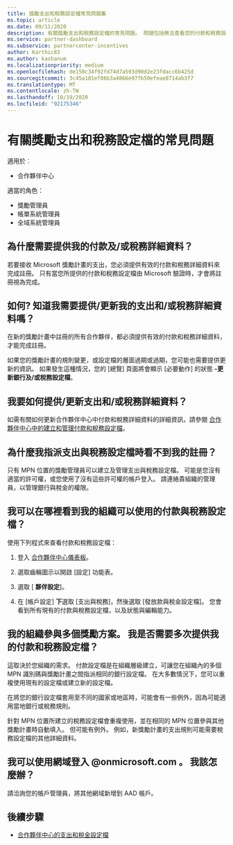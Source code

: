 ```yaml
---
title: 獎勵支出和稅務設定檔常見問題集
ms.topic: article
ms.date: 09/11/2020
description: 有關獎勵支出和稅務設定檔的常見問題。 問題包括無法查看您的付款和稅務設定檔的原因，以及該怎麼做。
ms.service: partner-dashboard
ms.subservice: partnercenter-incentives
author: Karthic83
ms.author: kashanum
ms.localizationpriority: medium
ms.openlocfilehash: de150c34f92fd74d7a593d90d2e23fdacc6b425d
ms.sourcegitcommit: 3c45a181ef86b3a4866e97fb50efeae8714ab3f7
ms.translationtype: MT
ms.contentlocale: zh-TW
ms.lasthandoff: 10/19/2020
ms.locfileid: "92175346"
---
```

# <a name="frequently-asked-questions-regarding-incentives-payout-and-tax-profiles"></a>有關獎勵支出和稅務設定檔的常見問題

適用於︰

- 合作夥伴中心

適當的角色：

- 獎勵管理員
- 帳單系統管理員
- 全域系統管理員

## <a name="why-do-i-need-to-provide-my-payout-andor-tax-details"></a>為什麼需要提供我的付款及/或稅務詳細資料？

若要接收 Microsoft 獎勵計畫的支出，您必須提供有效的付款和稅務詳細資料來完成註冊。 只有當您所提供的付款和稅務設定檔由 Microsoft 驗證時，才會將註冊視為完成。

## <a name="how-do-i-know-that-i-need-to-provideupdate-my-payout-andor-tax-details"></a>如何? 知道我需要提供/更新我的支出和/或稅務詳細資料嗎？

在新的獎勵計畫中註冊的所有合作夥伴，都必須提供有效的付款和稅務詳細資料，才能完成註冊。

如果您的獎勵計畫的規則變更，或設定檔的層面過期或過期，您可能也需要提供更新的資訊。 如果發生這種情況，您的 [總覽] 頁面將會顯示 [必要動作] 的狀態 **-更新銀行及/或稅務設定檔**。

## <a name="how-do-i-provide-update-my-payout-and-or-tax-details"></a>我要如何提供/更新支出和/或稅務詳細資料？

如需有關如何更新合作夥伴中心中付款和稅務詳細資料的詳細資訊，請參閱 [合作夥伴中心中的建立和管理付款和稅務設定檔](./incentives-create-and-manage-your-payout-and-tax-profiles.md)。

## <a name="why-dont-i-see-my-enrollments-when-i-go-to-assign-my-payout-and-tax-profile"></a>為什麼我指派支出與稅務設定檔時看不到我的註冊？

只有 MPN 位置的獎勵管理員可以建立及管理支出與稅務設定檔。 可能是您沒有適當的許可權，或您使用了沒有這些許可權的帳戶登入。 請連絡貴組織的管理員，以管理銀行與稅金的權限。

## <a name="where-can-i-see-the-payout-and-tax-profiles-for-my-organization-that-i-can-use"></a>我可以在哪裡看到我的組織可以使用的付款與稅務設定檔？

使用下列程式來查看付款和稅務設定檔：

1. 登入 [合作夥伴中心儀表板](https://partner.microsoft.com/dashboard)。

2. 選取齒輪圖示以開啟 [設定] 功能表。

3. 選取 [ **夥伴設定**]。

4. 在 [帳戶設定] **下**選取 [支出與稅務]，然後選取 [發放款與稅金設定檔]。 您會看到所有現有的付款與稅務設定檔，以及狀態與編輯能力。

## <a name="my-organization-is-participating-in-multiple-incentive-programs-do-i-need-to-provide-my-payment-and-tax-profile-multiple-times"></a>我的組織參與多個獎勵方案。 我是否需要多次提供我的付款和稅務設定檔？

這取決於您組織的需求。 付款設定檔是在組織層級建立，可讓您在組織內的多個 MPN 識別碼與獎勵計畫之間指派相同的銀行設定檔。 在大多數情況下，您可以重複使用現有的設定檔或建立新的設定檔。

在將您的銀行設定檔套用至不同的國家或地區時，可能會有一些例外，因為可能適用當地銀行或稅務規則。

針對 MPN 位置所建立的稅務設定檔會重複使用，並在相同的 MPN 位置參與其他獎勵計畫時自動填入。 但可能有例外。 例如，新獎勵計畫的支出規則可能需要稅務設定檔的其他詳細資料。  

## <a name="im-only-able-to-sign-in-with-my-onmicrosoftcom-domain-what-should-i-do"></a>我可以使用網域登入 @onmicrosoft.com 。 我該怎麼辦？

請洽詢您的帳戶管理員，將其他網域新增到 AAD 帳戶。

## <a name="next-steps"></a>後續步驟

- [合作夥伴中心的支出和稅金設定檔](incentives-create-and-manage-your-payout-and-tax-profiles.md)